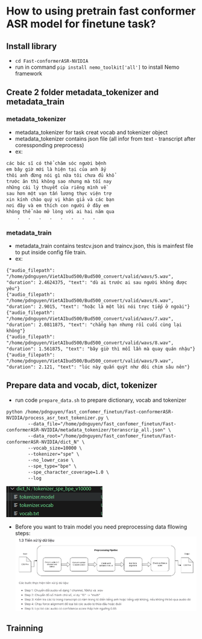 # How to using pretrain fast conformer ASR model for finetune task?
## Install library
 - ``cd Fast-conformerASR-NVIDIA``  
 - run in command ``pip install nemo_toolkit['all']`` to install Nemo framework
## Create 2 folder metadata_tokenizer and metadata_train
### metadata_tokenizer
- metadata_tokenizer for task creat vocab and tokenizer object
- metadata_tokenizer contains json file (all infor from text - transcript after coressponding preprocess)
- ex: 
```
các bác sĩ có thể chăm sóc người bệnh
em bây giờ mới là hiện tại của anh ấy
thôi anh đừng nói gì nữa tôi chưa đủ khổ
trước ăn thì không sao nhưng mà tối nay
những cái lý thuyết của riêng mình về
sau hơn một vạn tấn lương thực viện trợ
xin kính chào quý vị khán giả và các bạn
nơi đây và em thích con người ở đây em
không thể nào mở lòng với ai hai năm qua
    .   .   .   .   .   .   .   .
```
### metadata_train
- metadata_train contains testcv.json and traincv.json, this is mainfest file to put inside config file train. 
- ex:
```
{"audio_filepath": "/home/pdnguyen/VietAIbud500/Bud500_convert/valid/wavs/5.wav", "duration": 2.4624375, "text": "dù ai trước ai sau người không được yêu"}
{"audio_filepath": "/home/pdnguyen/VietAIbud500/Bud500_convert/valid/wavs/6.wav", "duration": 2.9015, "text": "hoặc là một lời nói trực tiếp ở ngoài"}
{"audio_filepath": "/home/pdnguyen/VietAIbud500/Bud500_convert/valid/wavs/7.wav", "duration": 2.0811875, "text": "chẳng hạn nhưng rồi cuối cùng lại không"}
{"audio_filepath": "/home/pdnguyen/VietAIbud500/Bud500_convert/valid/wavs/8.wav", "duration": 1.561875, "text": "bây giờ thì mỗi lần mà quay quán nhậu"}
{"audio_filepath": "/home/pdnguyen/VietAIbud500/Bud500_convert/valid/wavs/9.wav", "duration": 2.121, "text": "lúc này quấn quýt như đôi chim sâu nên"}
```
## Prepare data and vocab, dict, tokenizer
- run code ``prepare_data.sh`` to prepare dictionary, vocab and tokenizer
````
python /home/pdnguyen/fast_confomer_finetun/Fast-conformerASR-NVIDIA/process_asr_text_tokenizer.py \
        --data_file="/home/pdnguyen/fast_confomer_finetun/Fast-conformerASR-NVIDIA/metadata_tokenizer/teranscrip_all.json" \
        --data_root="/home/pdnguyen/fast_confomer_finetun/Fast-conformerASR-NVIDIA/dict_N" \
        --vocab_size=10000 \
        --tokenizer="spe" \
        --no_lower_case \
        --spe_type="bpe" \
        --spe_character_coverage=1.0 \
        --log
````
![alt text](image.png)
- Before you want to train model you need preprocessing data fllowing steps: 
![alt text](image-1.png)

## Trainning
